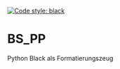 [![Code style: black](https://img.shields.io/badge/code%20style-black-000000.svg)](https://github.com/psf/black)

# BS_PP

Python Black als Formatierungszeug
